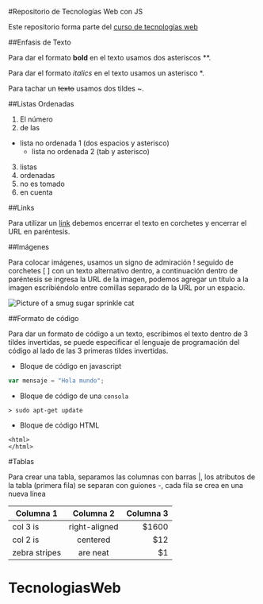 #Repositorio de Tecnologías Web con JS

Este repositorio forma parte del [curso de tecnologías web](https://github.com/adrianeguez/Tec_Web_Js_2016_B)

##Enfasis de Texto

Para dar el formato **bold** en el texto usamos dos asteriscos **.

Para dar el formato *italics* en el texto usamos un asterisco *.

Para tachar un ~~texto~~ usamos dos tildes ~.

##Listas Ordenadas

1. El número
2. de las
 * lista no ordenada 1 (dos espacios y asterisco)
    * lista no ordenada 2 (tab y asterisco)
3. listas
2. ordenadas
5. no es tomado
1. en cuenta

##Links

Para utilizar un [link](https://github.com/adrianeguez/Tec_Web_Js_2016_B) debemos encerrar el texto en corchetes y encerrar el URL en paréntesis.

##Imágenes

Para colocar imágenes, usamos un signo de admiración ! seguido de corchetes [ ] con un texto alternativo dentro, a continuación dentro de paréntesis se ingresa la URL de la imagen, podemos agregar un título a la imagen escribiéndolo entre comillas separado de la URL por un espacio.

![Picture of a smug sugar sprinkle cat](http://orig13.deviantart.net/90a6/f/2016/088/0/f/profile_picture_by_mcsadat-d9x0fh6.jpg "Best pet")

##Formato de código

Para dar un formato de código a un texto, escribimos el texto dentro de 3 tildes invertidas, se puede especificar el lenguaje de programación del código al lado de las 3 primeras tildes invertidas.

* Bloque de código en javascript

```javascript
var mensaje = "Hola mundo";
```

* Bloque de código de una `consola`

```
> sudo apt-get update
```

* Bloque de código HTML
```
<html>
</html>
```

#Tablas

Para crear una tabla, separamos las columnas con barras |, los atributos de la tabla (primera fila) se separan con guiones -, cada fila se crea en una nueva línea

|Columna 1|Columna 2|Columna 3|
| --- |:---:| ---:|
| col 3 is      | right-aligned | $1600 |
| col 2 is      | centered      |   $12 |
| zebra stripes | are neat      |    $1 |
# TecnologiasWeb